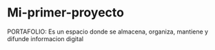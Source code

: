 # Mi-primer-proyecto
PORTAFOLIO: Es un espacio donde se almacena, organiza, mantiene y difunde informacion digital

